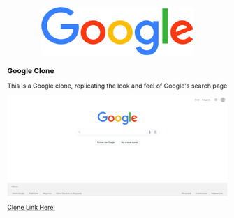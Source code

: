 <div align="center">
  <img src="./src/assets/media/img/goo-logo.png" width="348.61" height="110" alt="Google logo"/>
</div>

### Google Clone
This is a Google clone, replicating the look and feel of Google's search page

<div align="center">
<img src="./src/project/media/goo-clone-screenshot.png" alt="Google screenshot"/>
</div>

[Clone Link Here!](https://caessarczx.github.io/google_clone/)

